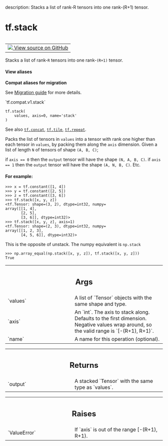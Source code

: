 description: Stacks a list of rank-R tensors into one rank-(R+1) tensor.

<div itemscope itemtype="http://developers.google.com/ReferenceObject">
<meta itemprop="name" content="tf.stack" />
<meta itemprop="path" content="Stable" />
</div>

# tf.stack

<!-- Insert buttons and diff -->

<table class="tfo-notebook-buttons tfo-api nocontent" align="left">
<td>
  <a target="_blank" href="https://github.com/tensorflow/tensorflow/blob/r2.2/tensorflow/python/ops/array_ops.py#L1281-L1342">
    <img src="https://www.tensorflow.org/images/GitHub-Mark-32px.png" />
    View source on GitHub
  </a>
</td>
</table>



Stacks a list of rank-`R` tensors into one rank-`(R+1)` tensor.

<section class="expandable">
  <h4 class="showalways">View aliases</h4>
  <p>
<b>Compat aliases for migration</b>
<p>See
<a href="https://www.tensorflow.org/guide/migrate">Migration guide</a> for
more details.</p>
<p>`tf.compat.v1.stack`</p>
</p>
</section>

<pre class="devsite-click-to-copy prettyprint lang-py tfo-signature-link">
<code>tf.stack(
    values, axis=0, name='stack'
)
</code></pre>



<!-- Placeholder for "Used in" -->

See also <a href="../tf/concat.md"><code>tf.concat</code></a>, <a href="../tf/tile.md"><code>tf.tile</code></a>, <a href="../tf/repeat.md"><code>tf.repeat</code></a>.

Packs the list of tensors in `values` into a tensor with rank one higher than
each tensor in `values`, by packing them along the `axis` dimension.
Given a list of length `N` of tensors of shape `(A, B, C)`;

if `axis == 0` then the `output` tensor will have the shape `(N, A, B, C)`.
if `axis == 1` then the `output` tensor will have the shape `(A, N, B, C)`.
Etc.

#### For example:



```
>>> x = tf.constant([1, 4])
>>> y = tf.constant([2, 5])
>>> z = tf.constant([3, 6])
>>> tf.stack([x, y, z])
<tf.Tensor: shape=(3, 2), dtype=int32, numpy=
array([[1, 4],
       [2, 5],
       [3, 6]], dtype=int32)>
>>> tf.stack([x, y, z], axis=1)
<tf.Tensor: shape=(2, 3), dtype=int32, numpy=
array([[1, 2, 3],
       [4, 5, 6]], dtype=int32)>
```

This is the opposite of unstack.  The numpy equivalent is `np.stack`

```
>>> np.array_equal(np.stack([x, y, z]), tf.stack([x, y, z]))
True
```

<!-- Tabular view -->
 <table class="responsive fixed orange">
<colgroup><col width="214px"><col></colgroup>
<tr><th colspan="2"><h2 class="add-link">Args</h2></th></tr>

<tr>
<td>
`values`
</td>
<td>
A list of `Tensor` objects with the same shape and type.
</td>
</tr><tr>
<td>
`axis`
</td>
<td>
An `int`. The axis to stack along. Defaults to the first dimension.
Negative values wrap around, so the valid range is `[-(R+1), R+1)`.
</td>
</tr><tr>
<td>
`name`
</td>
<td>
A name for this operation (optional).
</td>
</tr>
</table>



<!-- Tabular view -->
 <table class="responsive fixed orange">
<colgroup><col width="214px"><col></colgroup>
<tr><th colspan="2"><h2 class="add-link">Returns</h2></th></tr>

<tr>
<td>
`output`
</td>
<td>
A stacked `Tensor` with the same type as `values`.
</td>
</tr>
</table>



<!-- Tabular view -->
 <table class="responsive fixed orange">
<colgroup><col width="214px"><col></colgroup>
<tr><th colspan="2"><h2 class="add-link">Raises</h2></th></tr>

<tr>
<td>
`ValueError`
</td>
<td>
If `axis` is out of the range [-(R+1), R+1).
</td>
</tr>
</table>

